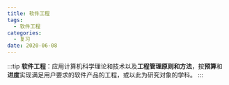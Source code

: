 ```yaml
---
title: 软件工程
tags:
  - 软件工程
categories:
  - 复习
date: 2020-06-08
---
```

:::tip
**软件工程**：应用计算机科学理论和技术以及**工程管理原则和方法**，按**预算**和**进度**实现满足用户要求的软件产品的工程，或以此为研究对象的学科。
:::
<!-- more -->